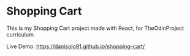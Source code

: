 # Shopping Cart 

This is my Shopping Cart project made with React, for TheOdinProject curriculum.

Live Demo: https://danisolo91.github.io/shopping-cart/
